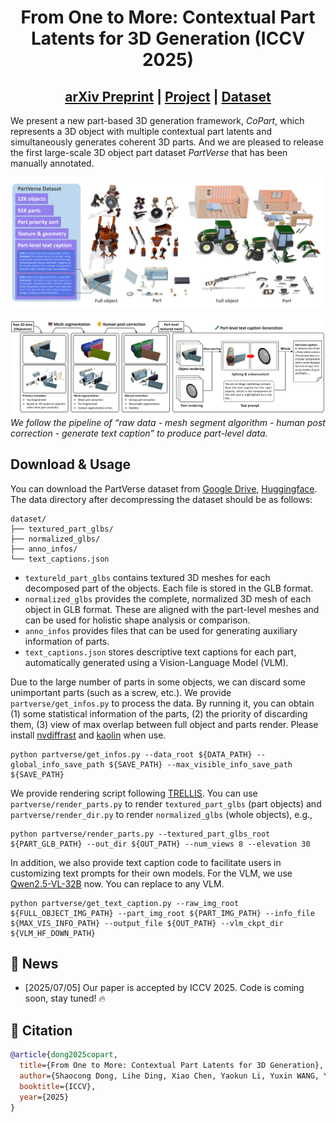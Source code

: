 <div align="center">

# From One to More: Contextual Part Latents for 3D Generation (ICCV 2025)
## [arXiv Preprint](https://arxiv.org/abs/2507.08772) | [Project](https://hkdsc.github.io/project/copart/) | [Dataset](https://huggingface.co/datasets/dscdyc/partverse/tree/main) 

</div>

We present a new part-based 3D generation framework, *CoPart*, which represents a 3D object with multiple contextual part latents and simultaneously generates coherent 3D parts. And we are pleased to release the first large-scale 3D object part dataset *PartVerse* that has been manually annotated.

![image_1](assets/data_teaser.png)

![image_2](assets/dataset_pipeline_arxiv1.png)
*We follow the pipeline of “raw data - mesh segment algorithm - human post correction -
generate text caption” to produce part-level data.*

<!-- ![image_3](assets/copart_pipeline.png)
*The framework of CoPart operates as follows: Gaussian noise is added to part image and geometric tokens extracted from the VAE, which are then fed into 3D and 2D denoisers. Mutual guidance (a) is introduced to facilitate information exchange between the 3D and 2D modalities (via Cross-Modality Attention) as well as between different parts (via Cross-Part Attention). Additionally, (b) the 3D bounding boxes are treated as cube meshes, and the extracted box tokens are injected into the 3D denoiser through cross-attention. Simultaneously, the boxes are rendered into 2D images and injected into the 2D denoiser via ControlNet.* -->

## Download & Usage
You can download the PartVerse dataset from [Google Drive](https://drive.google.com/drive/folders/11pl0yw-tjkYutPwpnv1ZeQvIEW7WkBSP), [Huggingface](https://huggingface.co/datasets/dscdyc/partverse/tree/main). 
The data directory after decompressing the dataset should be as follows:
```
dataset/
├── textured_part_glbs/  
├── normalized_glbs/    
├── anno_infos/    
└── text_captions.json       
```
- `textureld_part_glbs` contains textured 3D meshes for each decomposed part of the objects. Each file is stored in the GLB format.
- `normalized_glbs` provides the complete, normalized 3D mesh of each object in GLB format. These are aligned with the part-level meshes and can be used for holistic shape analysis or comparison.
- `anno_infos` provides files that can be used for generating auxiliary information of parts.
- `text_captions.json` stores descriptive text captions for each part, automatically generated using a Vision-Language Model (VLM).

Due to the large number of parts in some objects, we can discard some unimportant parts (such as a screw, etc.). We provide `partverse/get_infos.py` to process the data. By running it, you can obtain (1) some statistical information of the parts, (2) the priority of discarding them, (3) view of max overlap between full object and parts render. Please install [nvdiffrast](https://github.com/NVlabs/nvdiffrast) and [kaolin](https://github.com/NVIDIAGameWorks/kaolin) when use.
```
python partverse/get_infos.py --data_root ${DATA_PATH} --global_info_save_path ${SAVE_PATH} --max_visible_info_save_path ${SAVE_PATH}
```
We provide rendering script following [TRELLIS](https://github.com/microsoft/TRELLIS). You can use `partverse/render_parts.py` to render `textured_part_glbs` (part objects) and `partverse/render_dir.py` to render `normalized_glbs` (whole objects), e.g.,
```
python partverse/render_parts.py --textured_part_glbs_root ${PART_GLB_PATH} --out_dir ${OUT_PATH} --num_views 8 --elevation 30
```
In addition, we also provide text caption code to facilitate users in customizing text prompts for their own models. For the VLM, we use [Qwen2.5-VL-32B](https://huggingface.co/Qwen/Qwen2.5-VL-32B-Instruct) now. You can replace to any VLM.
```
python partverse/get_text_caption.py --raw_img_root ${FULL_OBJECT_IMG_PATH} --part_img_root ${PART_IMG_PATH} --info_file ${MAX_VIS_INFO_PATH} --output_file ${OUT_PATH} --vlm_ckpt_dir ${VLM_HF_DOWN_PATH}
```


## 🚩 News
- [2025/07/05] Our paper is accepted by ICCV 2025. Code is coming soon, stay tuned! 🔥

## 📖 Citation
```bibtex
@article{dong2025copart,
  title={From One to More: Contextual Part Latents for 3D Generation},
  author={Shaocong Dong, Lihe Ding, Xiao Chen, Yaokun Li, Yuxin WANG, Yucheng Wang, Qi WANG, Jaehyeok Kim, Chenjian Gao, Zhanpeng Huang, Zibin Wang, Tianfan Xue, Dan Xu},
  booktitle={ICCV},
  year={2025}
}
```
